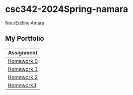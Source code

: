 # csc342-2024Spring-namara
NourEddine Amara
## My Portfolio
| Assignment  |
| ------------- |
|[Homework 0](https://github.ncsu.edu/engr-csc342/csc342-2024Spring-namara/blob/main/Homework0/README.md)  |
|[Homework 1](https://github.ncsu.edu/engr-csc342/csc342-2024Spring-namara/tree/main/Homework1)|
|[Homework 2](https://github.ncsu.edu/engr-csc342/2024Spring-Course/blob/main/Homework/Homework2.md)|
|[Homework3](https://github.ncsu.edu/engr-csc342/2024Spring-Course/blob/main/Homework/Homework3.md)|
 
